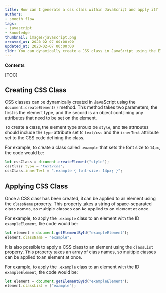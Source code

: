 ```yaml
---
title: How can I generate a css class within JavaScript and apply it?
authors:
- smooth_flow
tags:
- javascript
- knowledge
thumbnail: images/javascript.png
created_at: 2023-02-07 00:00:00
updated_at: 2023-02-07 00:00:00
tldr: You can dynamically create a CSS class in JavaScript using the Element.classList.add() method and apply it to an element using the Element.classList.toggle() method.
---
```


**Contents**

[TOC]

## Creating CSS Class

CSS classes can be dynamically created in JavaScript using the `document.createElement()` method. This method takes two parameters; the first is the element type, and the second is an object containing any attributes that need to be set on the element.

To create a class, the element type should be `style`, and the attributes should include the `type` attribute set to `text/css` and the `innerText` attribute set to the CSS code defining the class.

For example, to create a class called `.example` that sets the font size to `14px`, the code would be:

```javascript
let cssClass = document.createElement("style");
cssClass.type = "text/css";
cssClass.innerText = ".example { font-size: 14px; }";
```

## Applying CSS Class

Once a CSS class has been created, it can be applied to an element using the `className` property. This property takes a string of space-separated class names, so multiple classes can be applied to an element at once.

For example, to apply the `.example` class to an element with the ID `exampleElement`, the code would be:

```javascript
let element = document.getElementById("exampleElement");
element.className = "example";
```

It is also possible to apply a CSS class to an element using the `classList` property. This property takes an array of class names, so multiple classes can be applied to an element at once.

For example, to apply the `.example` class to an element with the ID `exampleElement`, the code would be:

```javascript
let element = document.getElementById("exampleElement");
element.classList = ["example"];
```
